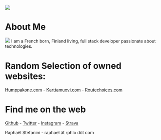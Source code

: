 ![](https://cdn.rphlo.com/logo_hero.svg)

# About Me

![](https://cdn.rphlo.com/heart_beating.gif) I am a French born, Finland living, full stack developer passionate about technologies.

# Random Selection of owned websites:

[Humppakone.com](https://humppakone.com) - [Karttamuovi.com](https://karttamuovi.com) - [Routechoices.com](https://www.routechoices.com)

# Find me on the web

[Github](https://github.com/rphlo) - [Twitter](https://twitter.com/rphlo) - [Instagram](https://instagram.com/rphlo) - [Strava](https://strava.com/athletes/rphlo)

Raphaël Stefanini - raphael ät rphlo döt com 
